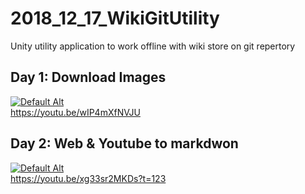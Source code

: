# 2018_12_17_WikiGitUtility
Unity utility application to work offline with wiki store on git repertory

## Day 1: Download Images
[![Default Alt](https://img.youtube.com/vi/wIP4mXfNVJU/maxresdefault.jpg)](https://youtu.be/wIP4mXfNVJU)  
https://youtu.be/wIP4mXfNVJU

## Day 2: Web & Youtube to markdwon
[![Default Alt](https://img.youtube.com/vi/xg33sr2MKDs/mqdefault.jpg)](https://youtu.be/xg33sr2MKDs?t=123)  
https://youtu.be/xg33sr2MKDs?t=123
